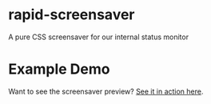 # rapid-screensaver
A pure CSS screensaver for our internal status monitor

# Example Demo
Want to see the screensaver preview? [See it in action here](https://htmlpreview.github.io/?https://raw.githubusercontent.com/rapidwebltd/rapid-screensaver/master/demo.html).
